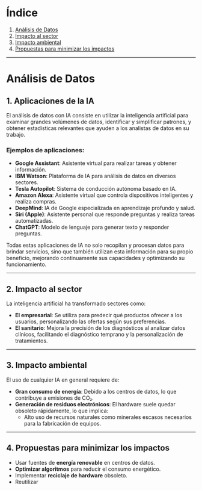 # Índice

1. [Análisis de Datos](#análisis-de-datos)
2. [Impacto al sector](#2-impacto-al-sector)
3. [Impacto ambiental](#3-impacto-ambiental)
4. [Propuestas para minimizar los impactos](#4-propuestas-para-minimizar-los-impactos)

---

# Análisis de Datos

## 1. Aplicaciones de la IA

El análisis de datos con IA consiste en utilizar la inteligencia artificial para examinar grandes volúmenes de datos, identificar y simplificar patrones, y obtener estadísticas relevantes que ayuden a los analistas de datos en su trabajo.

### Ejemplos de aplicaciones:
- **Google Assistant**: Asistente virtual para realizar tareas y obtener información.
- **IBM Watson**: Plataforma de IA para análisis de datos en diversos sectores.
- **Tesla Autopilot**: Sistema de conducción autónoma basado en IA.
- **Amazon Alexa**: Asistente virtual que controla dispositivos inteligentes y realiza compras.
- **DeepMind**: IA de Google especializada en aprendizaje profundo y salud.
- **Siri (Apple)**: Asistente personal que responde preguntas y realiza tareas automatizadas.
- **ChatGPT**: Modelo de lenguaje para generar texto y responder preguntas.

Todas estas aplicaciones de IA no solo recopilan y procesan datos para brindar servicios, sino que también utilizan esta información para su propio beneficio, mejorando continuamente sus capacidades y optimizando su funcionamiento.

---

## 2. Impacto al sector

La inteligencia artificial ha transformado sectores como:
- **El empresarial**: Se utiliza para predecir qué productos ofrecer a los usuarios, personalizando las ofertas según sus preferencias.
- **El sanitario**: Mejora la precisión de los diagnósticos al analizar datos clínicos, facilitando el diagnóstico temprano y la personalización de tratamientos.

---

## 3. Impacto ambiental

El uso de cualquier IA en general requiere de:
- **Gran consumo de energía**: Debido a los centros de datos, lo que contribuye a emisiones de CO₂.
- **Generación de residuos electrónicos**: El hardware suele quedar obsoleto rápidamente, lo que implica:
  - Alto uso de recursos naturales como minerales escasos necesarios para la fabricación de equipos.

---

## 4. Propuestas para minimizar los impactos

- Usar fuentes de **energía renovable** en centros de datos.
- **Optimizar algoritmos** para reducir el consumo energético.
- Implementar **reciclaje de hardware** obsoleto.
- Reutilizar
